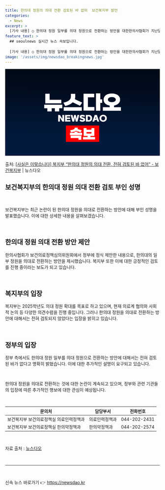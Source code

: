 ```yaml
---
title: 한의대 정원의 의대 전환 검토된 바 없어  보건복지부 발언
categories:
  - News
excerpt: >
  [기사 내용] ○ 한의대 정원 일부를 의대 정원으로 전환하는 방안을 대한한의사협회가 지난달 1일 보건의료정책…
feature_text: >
  ## seoulnews 실시간 뉴스 속보입니다.

  [기사 내용] ○ 한의대 정원 일부를 의대 정원으로 전환하는 방안을 대한한의사협회가 지난달 1일 보건의료정책…
image: '/assets/img/newsdao_breakingnews.jpg'
---
```


![뉴스다오 속보](/assets/img/newsdao_breakingnews.jpg)

<p>출처: <a href="https://newsdao.kr/2824" rel="dofollow">[사실은 이렇습니다] 복지부 “한의대 정원의 의대 전환, 전혀 검토된 바 없어” - 보건복지부</a> | 뉴스다오</p>

<h2 data-ke-size="size26">보건복지부의 한의대 정원 의대 전환 검토 부인 성명</h2>
<p data-ke-size="size16">&nbsp;</p>
보건복지부는 최근 논란이 된 한의대 정원을 의대로 전환하는 방안에 대해 부인 성명을 발표했습니다. 이에 대한 상세한 내용을 살펴보겠습니다.
<p data-ke-size="size16">&nbsp;</p>
<h2 data-ke-size="size26">한의대 정원 의대 전환 방안 제안</h2>
<p data-ke-size="size16">한의사협회가 보건의료정책심의위원회에서 정부에 정식 제안한 내용으로, 한의대의 일부 정원을 의대로 전환하는 방안을 제시했습니다. 복지부 또한 이에 대한 긍정적인 검토를 진행 중이라는 보도가 되고 있습니다.</p>
<p data-ke-size="size16">&nbsp;</p>
<h2 data-ke-size="size26">복지부의 입장</h2>
<p data-ke-size="size16">복지부는 2025학년도 의대 정원 확대를 목표로 하고 있으며, 현재 의료계 협의와 사회적 논의 등 다양한 의견수렴을 진행 중입니다. 그러나 한의대 정원을 의대로 전환하는 방안에 대해서는 전혀 검토되지 않았다는 입장을 밝히고 있습니다.</p>
<p data-ke-size="size16">&nbsp;</p>
<h2 data-ke-size="size26">정부의 입장</h2>
<p data-ke-size="size16">정부 측에서도 한의대 정원 일부를 의대 정원으로 전환하는 방안에 대해서는 전혀 검토된 바가 없다고 명확히 밝혔습니다. 이에 대한 추가적인 설명이 요구되고 있습니다.</p>
<p data-ke-size="size16">&nbsp;</p>
<p data-ke-size="size16">한의대 정원을 의대로 전환하는 것에 대한 논란이 계속되고 있으며, 정부와 관련 기관들의 입장에 따른 추가적인 행보에 대한 관심이 예상됩니다.</p>
<p data-ke-size="size16">&nbsp;</p>
<table>
	<thead>
		<tr>
			<th>문의처</th>
			<th>담당부서</th>
			<th>전화번호</th>
		</tr>
	</thead>
	<tbody>
		<tr>
			<td>보건복지부 보건의료정책실 의료인력정책과</td>
			<td>의료인력정책과</td>
			<td>044-202-2431</td>
		</tr>
		<tr>
			<td>보건복지부 보건의료정책실 한의약정책과</td>
			<td>한의약정책과</td>
			<td>044-202-2574</td>
		</tr>
	</tbody>
</table>
<p data-ke-size="size16">&nbsp;</p>
<p data-ke-size="size16">자료 출처 : <a href="https://newsdao.kr/2824">뉴스다오</a></p>
<p data-ke-size="size16">&nbsp;</p>
<hr>
<p data-ke-size="size16">&nbsp;</p> 

신속 뉴스 바로가기 👉 <a href="https://newsdao.kr" rel="dofollow">https://newsdao.kr</a>


